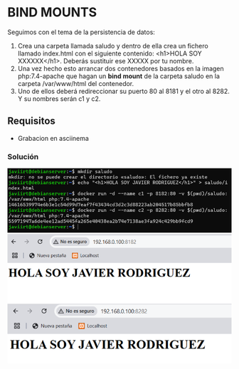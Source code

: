 # BIND MOUNTS

Seguimos con el tema de la persistencia de datos:

1. Crea una carpeta llamada saludo y dentro de ella crea un fichero llamado index.html con el siguiente contenido:
&lt;h1>HOLA SOY XXXXXX&lt;/h1>. Deberás sustituir ese XXXXX por tu nombre.
2. Una vez hecho esto arrancar dos contenedores basados en la imagen php:7.4-apache que hagan un **bind mount** de la carpeta saludo en la carpeta /var/www/html del contenedor.
3. Uno de ellos deberá redireccionar su puerto 80 al 8181 y el otro al 8282. Y su nombres serán c1 y c2.

## Requisitos
- Grabacion en asciinema

### Solución
![Solución de la tarea 8, paso 1](./Capturas/docker-8-1.png)
![Solución de la tarea 8, paso 2](./Capturas/docker-8-2.png)
![Solución de la tarea 8, paso 3](./Capturas/docker-8-3.png)